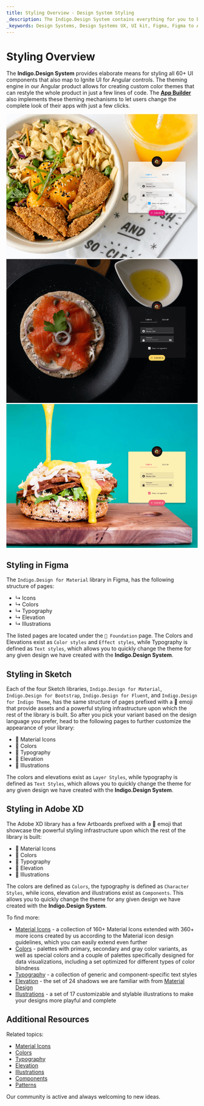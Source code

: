 ```yaml
---
title: Styling Overview - Design System Styling
_description: The Indigo.Design System contains everything for you to be able to define themes for both Components and Patterns.
_keywords: Design Systems, Design Systems UX, UI kit, Figma, Figma to Angular, Export code from Figma, Figma to HTML, Figma UI kits, Sketch, Ignite UI for Angular, Sketch to Angular, Angular, Angular Design System, Export code from Sketch, Design Kits for Angular, Sketch HTML, Sketch to HTML, Sketch UI kits, Adobe XD, Adobe XD to Angular, Export code from Adobe XD, Adobe XD to HTML, Adobe XD UI kits
---
```


# Styling Overview

The **Indigo.Design System** provides elaborate means for styling all 60+ UI components that also map to Ignite UI for Angular controls. The theming engine in our Angular product allows for creating custom color themes that can restyle the whole product in just a few lines of code. The [**App Builder**](https://www.infragistics.com/products/appbuilder/docs/app-builder-overview) also implements these theming mechanisms to let users change the complete look of their apps with just a few clicks.

<img class="responsive-img" src="../images/theme_overview_default.png" srcset="../images/theme_overview_default@2x.png 2x" />
<div class="divider--half"></div>
<img class="responsive-img" src="../images/theme_overview_dark.png" srcset="../images/theme_overview_dark@2x.png 2x" />
<div class="divider--half"></div>
<img class="responsive-img" src="../images/theme_overview_vibrant.png" srcset="../images/theme_overview_vibrant@2x.png 2x" />
<div class="divider--half"></div>

## Styling in Figma

The `Indigo.Design for Material` library in Figma, has the following structure of pages:

- ↳ Icons
- ↳ Colors
- ↳ Typography
- ↳ Elevation
- ↳ Illustrations

The listed pages are located under the `🧱 Foundation` page. Тhe Colors and Elevations exist as `Color styles` and `Effect styles`, while Typography is defined as `Text styles`, which allows you to quickly change the theme for any given design we have created with the **Indigo.Design System**.

## Styling in Sketch

Each of the four Sketch libraries, `Indigo.Design for Material`, `Indigo.Design for Bootstrap`, `Indigo.Design for Fluent`, and `Indigo.Design for Indigo Theme`, has the same structure of pages prefixed with a 🎨 emoji that provide assets and a powerful styling infrastructure upon which the rest of the library is built. So after you pick your variant based on the design language you prefer, head to the following pages to further customize the appearance of your library:

- 🎨 Material Icons
- 🎨 Colors
- 🎨 Typography
- 🎨 Elevation
- 🎨 Illustrations

Тhe colors and elevations exist as `Layer Styles`, while typography is defined as `Text Styles`, which allows you to quickly change the theme for any given design we have created with the **Indigo.Design System**.

## Styling in Adobe XD

The Adobe XD library has a few Artboards prefixed with a 🎨 emoji that showcase the powerful styling infrastructure upon which the rest of the library is built:

- 🎨 Material Icons
- 🎨 Colors
- 🎨 Typography
- 🎨 Elevation
- 🎨 Illustrations

Тhe colors are defined as `Colors`, the typography is defined as `Character Styles`, while icons, elevation and illustrations exist as `Components`. This allows you to quickly change the theme for any given design we have created with the **Indigo.Design System**.

To find more:

- [Material Icons](material-icons.md) - a collection of 160+ Material Icons extended with 360+ more icons created by us according to the Material icon design guidelines, which you can easily extend even further
- [Colors](colors.md) - palettes with primary, secondary and gray color variants, as well as special colors and a couple of palettes specifically designed for data visualizations, including a set optimized for different types of color blindness 
- [Typography](typography.md) - a collection of generic and component-specific text styles
- [Elevation](elevation.md) - the set of 24 shadows we are familiar with from [Material Design](https://material.io/design/environment/elevation.html)
- [Illustrations](illustrations.md) - a set of 17 customizable and stylable illustrations to make your designs more playful and complete

## Additional Resources

Related topics:

- [Material Icons](material-icons.md)
- [Colors](colors.md)
- [Typography](typography.md)
- [Elevation](elevation.md)
- [Illustrations](illustrations.md)
- [Components](../components/components-overview.md)
- [Patterns](../patterns/patterns-overview.md)

Our community is active and always welcoming to new ideas.
